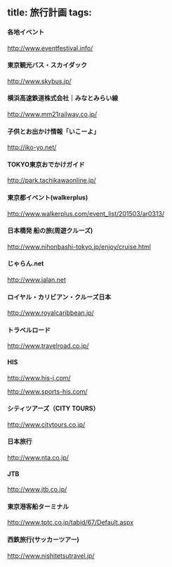 title: 旅行計画
tags:
---

#### 各地イベント

http://www.eventfestival.info/

#### 東京観光バス・スカイダック

http://www.skybus.jp/

#### 横浜高速鉄道株式会社｜みなとみらい線

http://www.mm21railway.co.jp/

#### 子供とお出かけ情報「いこーよ」

http://iko-yo.net/

#### TOKYO東京おでかけガイド

http://park.tachikawaonline.jp/

#### 東京都イベント(walkerplus)

http://www.walkerplus.com/event_list/201503/ar0313/

#### 日本橋発 船の旅(周遊クルーズ)

http://www.nihonbashi-tokyo.jp/enjoy/cruise.html

#### じゃらん.net

http://www.jalan.net

#### ロイヤル・カリビアン・クルーズ日本

http://www.royalcaribbean.jp/

#### トラベルロード

http://www.travelroad.co.jp/

#### HIS

http://www.his-j.com/

http://www.sports-his.com/

#### シティツアーズ（CITY TOURS）

http://www.citytours.co.jp/

#### 日本旅行

http://www.nta.co.jp/

#### JTB

http://www.jtb.co.jp/

#### 東京港客船ターミナル

http://www.tptc.co.jp/tabid/67/Default.aspx

#### 西鉄旅行(サッカーツアー)

http://www.nishitetsutravel.jp/

